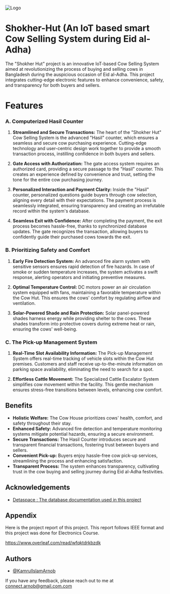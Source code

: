 
![Logo](https://dev-to-uploads.s3.amazonaws.com/uploads/articles/th5xamgrr6se0x5ro4g6.png)

# Shokher-Hut (An IoT based smart Cow Selling System during Eid al-Adha)

The "Shokher Hut" project is an innovative IoT-based Cow Selling System aimed at revolutionizing the process of buying and selling cows in Bangladesh during the auspicious occasion of Eid al-Adha. This project integrates cutting-edge electronic features to enhance convenience, safety, and transparency for both buyers and sellers.

# Features

### A. Computerized Hasil Counter

1. **Streamlined and Secure Transactions:** The heart of the "Shokher Hut" Cow Selling System is the advanced "Hasil" counter, which ensures a seamless and secure cow purchasing experience. Cutting-edge technology and user-centric design work together to provide a smooth transaction process, instilling confidence in both buyers and sellers.

2. **Gate Access with Authorization:** The gate access system requires an authorized card, providing a secure passage to the "Hasil" counter. This creates an experience defined by convenience and trust, setting the tone for the entire cow purchasing journey.

3. **Personalized Interaction and Payment Clarity:** Inside the "Hasil" counter, personalized questions guide buyers through cow selection, aligning every detail with their expectations. The payment process is seamlessly integrated, ensuring transparency and creating an irrefutable record within the system's database.

4. **Seamless Exit with Confidence:** After completing the payment, the exit process becomes hassle-free, thanks to synchronized database updates. The gate recognizes the transaction, allowing buyers to confidently guide their purchased cows towards the exit.

### B. Prioritizing Safety and Comfort

1. **Early Fire Detection System:** An advanced fire alarm system with sensitive sensors ensures rapid detection of fire hazards. In case of smoke or sudden temperature increases, the system activates a swift response, alerting operators and initiating preventive measures.

2. **Optimal Temperature Control:** DC motors power an air circulation system equipped with fans, maintaining a favorable temperature within the Cow Hut. This ensures the cows' comfort by regulating airflow and ventilation.

3. **Solar-Powered Shade and Rain Protection:** Solar panel-powered shades harness energy while providing shelter to the cows. These shades transform into protective covers during extreme heat or rain, ensuring the cows' well-being.

### C. The Pick-up Management System

1. **Real-Time Slot Availability Information:** The Pick-up Management System offers real-time tracking of vehicle slots within the Cow Hut premises. Customers and staff receive up-to-the-minute information on parking space availability, eliminating the need to search for a spot.

2. **Effortless Cattle Movement:** The Specialized Cattle Escalator System simplifies cow movement within the facility. This gentle mechanism ensures stress-free transitions between levels, enhancing cow comfort.

## Benefits

- **Holistic Welfare:** The Cow House prioritizes cows' health, comfort, and safety throughout their stay.
- **Enhanced Safety:** Advanced fire detection and temperature monitoring systems mitigate potential hazards, ensuring a secure environment.
- **Secure Transactions:** The Hasil Counter introduces secure and transparent financial transactions, fostering trust between buyers and sellers.
- **Convenient Pick-up:** Buyers enjoy hassle-free cow pick-up services, streamlining the process and enhancing satisfaction.
- **Transparent Process:** The system enhances transparency, cultivating trust in the cow buying and selling journey during Eid al-Adha festivities.

## Acknowledgements

 - [Detaspace : The database documentation used in this project](https://deta.space/docs/en/)


## Appendix

Here is the project report of this project. This report follows IEEE format and this project was done for Electronics Course.

https://www.overleaf.com/read/wfqktdrkbzdk

## Authors

- [@KamrulIslamArnob](https://www.github.com/KamrulIslamArnob)
  
If you have any feedback, please reach out to me at connect.arnob@gmail.com.com


